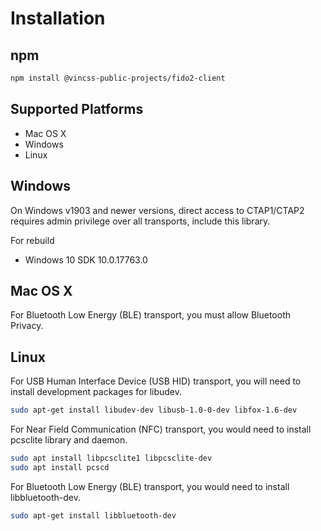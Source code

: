 
# Installation

## npm

```sh
npm install @vincss-public-projects/fido2-client
```

## Supported Platforms

- Mac OS X
- Windows
- Linux

## Windows

On Windows v1903 and newer versions, direct access to CTAP1/CTAP2 requires admin privilege over all transports, include this library.

For rebuild

* Windows 10 SDK 10.0.17763.0

## Mac OS X

For Bluetooth Low Energy (BLE) transport, you must allow Bluetooth Privacy.

## Linux

For USB Human Interface Device (USB HID) transport, you will need to install development packages for libudev.

```sh
sudo apt-get install libudev-dev libusb-1.0-0-dev libfox-1.6-dev
```

For Near Field Communication (NFC) transport, you would need to install pcsclite library and daemon.

```sh
sudo apt install libpcsclite1 libpcsclite-dev
sudo apt install pcscd
```

For Bluetooth Low Energy (BLE) transport, you would need to install libbluetooth-dev.

```sh
sudo apt-get install libbluetooth-dev
```
